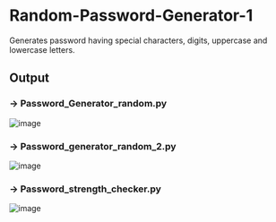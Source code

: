 # Random-Password-Generator-1
Generates password having special characters, digits, uppercase and lowercase letters. 

## Output 

### -> Password_Generator_random.py
![image](https://github.com/lavikatiyar/Random-Password-Generator-1/assets/42214458/ab465538-9125-49f5-9365-bc8e36761a63)


### -> Password_generator_random_2.py
![image](https://github.com/lavikatiyar/Password-Projects/assets/42214458/845d40b6-dbd7-4ba1-af09-b79e27391038)


### -> Password_strength_checker.py
![image](https://github.com/lavikatiyar/Password-Projects/assets/42214458/05ec47c5-41e2-457d-aeea-ea9e1c111435)



